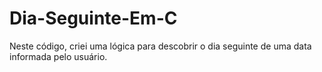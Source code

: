 # Dia-Seguinte-Em-C
Neste código, criei uma lógica para descobrir o dia seguinte de uma data informada pelo usuário.
